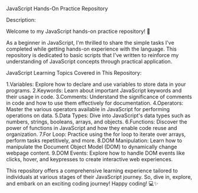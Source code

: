 JavaScript Hands-On Practice Repository

Description:

Welcome to my JavaScript hands-on practice repository! 🎉

As a beginner in JavaScript, I'm thrilled to share the simple tasks I've completed while getting hands-on experience with the language. This repository is dedicated to basic scripts that I've written to reinforce my understanding of JavaScript concepts through practical application.

JavaScript Learning Topics Covered in This Repository:

1.Variables: Explore how to declare and use variables to store data in your programs.
2.Keywords: Learn about important JavaScript keywords and their usage in code.
3.Comments: Understand the significance of comments in code and how to use them effectively for documentation.
4.Operators: Master the various operators available in JavaScript for performing operations on data.
5.Data Types: Dive into JavaScript's data types such as numbers, strings, booleans, arrays, and objects.
6.Functions: Discover the power of functions in JavaScript and how they enable code reuse and organization.
7.For Loop: Practice using the for loop to iterate over arrays, perform tasks repetitively, and more.
8.DOM Manipulation: Learn how to manipulate the Document Object Model (DOM) to dynamically change webpage content.
9.DOM Events: Explore how to handle DOM events like clicks, hover, and keypresses to create interactive web experiences.

This repository offers a comprehensive learning experience tailored to individuals at various stages of their JavaScript journey.
 So, dive in, explore, and embark on an exciting coding journey! Happy coding! 💻✨
